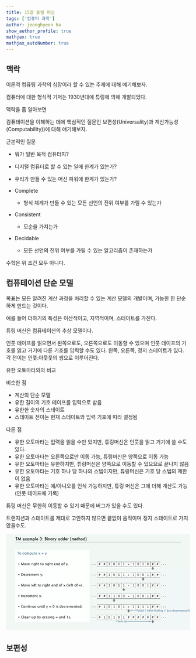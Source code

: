 ```yaml
---
title: 15장 튜링 머신
tags: ['컴퓨터 과학']
author: jeonghyeon ha
show_author_profile: true
mathjax: true
mathjax_autoNumber: true
---
```


## 맥락

이론적 컴퓨팅 과학의 심장이라 할 수 있는 주제에 대해 얘기해보자.

컴퓨터에 대한 형식적 기저는 1930년대에 튜링에 의해 개발되었다.

맥락을 좀 알아보면

컴퓨테이션을 이해하는 데에 핵심적인 질문인 보편성(Universality)과 계산가능성(Computability))에 대해 얘기해보자.

근본적인 질문

* 뭐가 일반 목적 컴퓨터지?
* 디지털 컴퓨터로 할 수 있는 일에 한계가 있는가?
* 우리가 만들 수 있는 머신 파워에 한계가 있는가?

* Complete
  * 형식 체계가 만들 수 있는 모든 선언의 진위 여부를 가릴 수 있는가
* Consistent
  * 모순을 가지는가
* Decidable
  * 모든 선언의 진위 여부를 가릴 수 있는 알고리즘이 존재하는가

수학은 위 조건 모두 아니다.

## 컴퓨테이션 단순 모델

목표는 모든 알려진 계산 과정을 처리할 수 있는 계산 모델의 개발이며, 가능한 한 단순하게 만드는 것이다.

예를 들어 더하기의 특성은 이산적이고, 지역적이며, 스테이트를 가진다.

튜링 머신은 컴퓨테이션의 추상 모델이다.

인풋 테이프를 읽으면서 왼쪽으로도, 오른쪽으로도 이동할 수 있으며 인풋 테이프의 기호를 읽고 거기에 다른 기호를 입력할 수도 있다. 왼쪽, 오른쪽, 정지 스테이트가 있다. 각 전이는 인풋:아웃풋의 쌍으로 이루어진다.

유한 오토마타와의 비교

비슷한 점

* 계산의 단순 모델
* 유한 길이의 기호 테이프를 입력으로 받음
* 유한한 숫자의 스테이트
* 스테이트 전이는 현재 스테이트와 입력 기호에 따라 결정됨

다른 점

* 유한 오토마타는 입력을 읽을 수만 있지만, 튜링머신은 인풋을 읽고 거기에 쓸 수도 있다.
* 유한 오토마타는 오른쪽으로만 이동 가능, 튜링머신은 양쪽으로 이동 가능
* 유한 오토마타는 유한하지만, 튜링머신은 양쪽으로 이동할 수 있으므로 끝나지 않음
* 유한 오토마타는 기호 하나 당 하나의 스텝이지만, 튜링머신은 기호 당 스텝의 제한이 없음
* 유한 오토마타는 예/아니오를 인식 가능하지만, 튜링 머신은 그에 더해 계산도 가능(인풋 테이프에 기록)

튜링 머신은 무한히 이동할 수 있기 때문에 버그가 있을 수도 있다.

트랜지션과 스테이트를 제대로 고안하지 않으면 끝없이 움직이며 정지 스테이트로 가지 않을수도.

![binaryadder](https://raw.githubusercontent.com/LostFinger/LostFinger.github.io/master/_posts/Computer_Science_Algorithms_Theory_and_Machines/Lecture15/adder.png)

## 보편성

